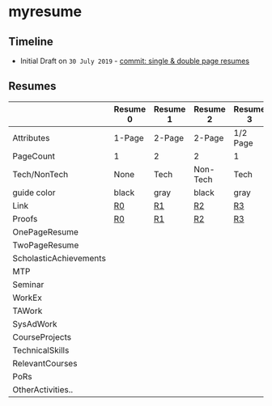 # myresume

## Timeline
- Initial Draft on `30 July 2019` - [commit: single & double page resumes][1]

## Resumes

|			| Resume 0	| Resume 1 	| Resume 2	| Resume 3	| Resume 4	|
|-----------------------|---------------|---------------|---------------|---------------|---------------|
| Attributes		|   1-Page	|   2-Page	|   2-Page	|   1/2 Page	|   1/2 Page	|
| PageCount		|   1		|   2		|   2		|   1		|   		|
| Tech/NonTech		|   None	|   Tech	|   Non-Tech	|   Tech	|   Non-Tech	|
| guide color		|   black	|   gray	|   black	|   gray	|   None	|
| Link			|   [R0][2]	|   [R1][3]	|   [R2][4]	|   [R3][5]	|   [R4][6]	|
| Proofs		|   [R0][7]	|   [R1][8]	|   [R2][9]	|   [R3][10]	|   [R4][11]	|
|OnePageResume		|		|		|		|		|		|
|TwoPageResume		|               |               |               |               |               |
|ScholasticAchievements	|               |               |               |               |               |
|MTP			|               |               |               |               |               |
|Seminar		|               |               |               |               |               |
|WorkEx			|               |               |               |               |               |
|TAWork			|               |               |               |               |               |
|SysAdWork		|               |               |               |               |               |
|CourseProjects		|               |               |               |               |               |
|TechnicalSkills	|               |               |               |               |               |
|RelevantCourses	|               |               |               |               |               |
|PoRs			|               |               |               |               |               |
|OtherActivities..	|               |               |               |               |               |










[1]: https://github.com/TummanapallyAnuraag/myresume/commit/c751dc7b776f16abd24b8d81c66dfd1733d21ff3
[2]: 173079001-0/build/173079001-0.pdf
[3]: 173079001-1/build/173079001-1.pdf
[4]: 173079001-2/build/173079001-2.pdf
[5]: 173079001-3/build/173079001-3.pdf
[6]: 173079001-4/build/173079001-4.pdf
[7]: 173079001-0/verifications/build/173079001_0.pdf
[8]: 173079001-1/verifications/build/173079001_1.pdf
[9]: 173079001-2/verifications/build/173079001_2.pdf
[10]: 173079001-3/verifications/build/173079001_3.pdf
[11]: 173079001-4/verifications/build/173079001_4.pdf
